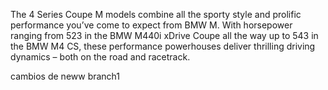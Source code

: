 The 4 Series Coupe M models combine all 
the sporty style and prolific performance 
you’ve come to expect from BMW M. With 
horsepower ranging from 523 in the BMW M440i
 xDrive Coupe all the way up to 543 in the 
 BMW M4 CS, these performance powerhouses 
 deliver thrilling driving dynamics – both 
 on the road and racetrack.

 cambios de neww branch1